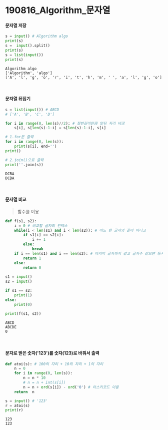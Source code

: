 # 190816_Algorithm_문자열



#### 문자열 저장

```python
s = input() # Algorithm algo
print(s)
s =  input().split()
print(s)
s = list(input())
print(s)
```

```
Algorithm algo
['Algorithm', 'algo']
['A', 'l', 'g', 'o', 'r', 'i', 't', 'h', 'm', ' ', 'a', 'l', 'g', 'o']
```

<br>

#### 문자열 뒤집기

```python
s = list(input()) # ABCD
# ['A', 'B', 'C', 'D']

for i in range(0, len(s)//2): # 절반길이만큼 앞뒤 자리 바꿈
    s[i], s[len(s)-1-i] = s[len(s)-1-i], s[i]

# 1.for문 출력
for i in range(0, len(s)):
    print(s[i], end='')
print()

# 2.join()으로 출력
print(''.join(s))
```

```
DCBA
DCBA
```

<br>

#### 문자열 비교

> 함수를 이용

```python
def f(s1, s2):
    i = 0 # 비교할 글자의 인덱스
    while(i < len(s1) and i < len(s2)): # 어느 한 글자의 끝이 아니고
        if s1[i] == s2[i]: 
            i += 1
        else:
            break
    if i == len(s1) and i == len(s2): # 마지막 글자까지 같고 글자수 같으면 동시에 종료
        return 1
    else:
        return 0
    
s1 = input()
s2 = input()

if s1 == s2:
    print(1)
else:
    print(0)
    
print(f(s1, s2))
```

```
ABCD
ABCDE
0
```

<br>

#### 문자로 받은 숫자('123')를 숫자(123)로 바꿔서 출력

```python
def atoi(s): # 100의 자리 + 10의 자리 + 1의 자리
    n = 0
    for i in range(0, len(s)):
        n = n * 10
        # n = n + int(s[i])
        n = n + ord(s[i]) - ord('0') # 아스키코드 이용
    return  n

s = input() # '123'
r = atoi(s)
print(r)
```

```
123
123
```

